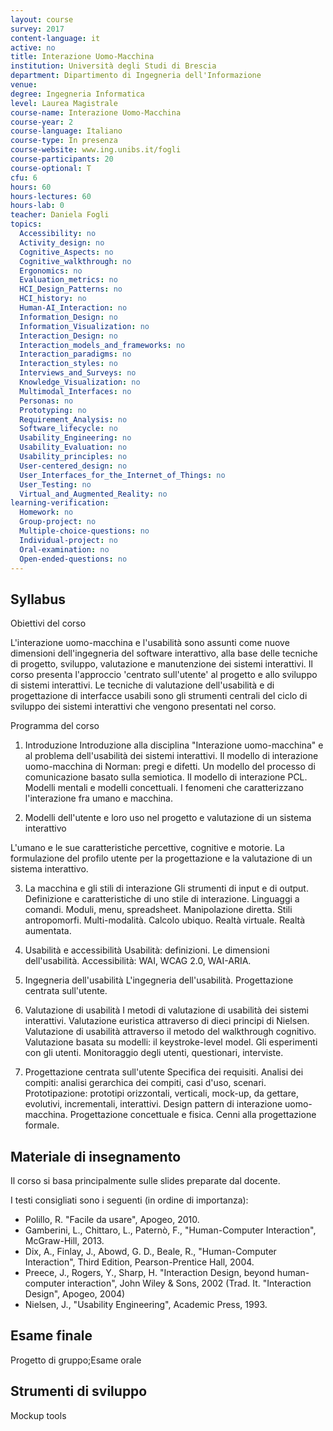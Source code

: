 ```yaml
---
layout: course
survey: 2017
content-language: it
active: no
title: Interazione Uomo-Macchina
institution: Università degli Studi di Brescia
department: Dipartimento di Ingegneria dell'Informazione
venue: 
degree: Ingegneria Informatica
level: Laurea Magistrale
course-name: Interazione Uomo-Macchina
course-year: 2
course-language: Italiano
course-type: In presenza
course-website: www.ing.unibs.it/fogli
course-participants: 20
course-optional: T
cfu: 6
hours: 60
hours-lectures: 60
hours-lab: 0
teacher: Daniela Fogli
topics: 
  Accessibility: no 
  Activity_design: no 
  Cognitive_Aspects: no 
  Cognitive_walkthrough: no 
  Ergonomics: no 
  Evaluation_metrics: no 
  HCI_Design_Patterns: no 
  HCI_history: no 
  Human-AI_Interaction: no 
  Information_Design: no 
  Information_Visualization: no 
  Interaction_Design: no 
  Interaction_models_and_frameworks: no 
  Interaction_paradigms: no 
  Interaction_styles: no 
  Interviews_and_Surveys: no 
  Knowledge_Visualization: no 
  Multimodal_Interfaces: no 
  Personas: no 
  Prototyping: no 
  Requirement_Analysis: no 
  Software_lifecycle: no 
  Usability_Engineering: no 
  Usability_Evaluation: no 
  Usability_principles: no 
  User-centered_design: no 
  User_Interfaces_for_the_Internet_of_Things: no 
  User_Testing: no 
  Virtual_and_Augmented_Reality: no 
learning-verification: 
  Homework: no 
  Group-project: no 
  Multiple-choice-questions: no 
  Individual-project: no 
  Oral-examination: no 
  Open-ended-questions: no 
---
```



## Syllabus 
Obiettivi del corso

L'interazione uomo-macchina e l'usabilità sono assunti come nuove dimensioni dell'ingegneria del software interattivo, alla base delle tecniche di progetto, sviluppo, valutazione e manutenzione dei sistemi interattivi. Il corso presenta l'approccio 'centrato sull'utente' al progetto e allo sviluppo di sistemi interattivi. Le tecniche di valutazione dell'usabilità e di progettazione di interfacce usabili sono gli strumenti centrali del ciclo di sviluppo dei sistemi interattivi che vengono presentati nel corso.

Programma del corso

1. Introduzione
Introduzione alla disciplina "Interazione uomo-macchina" e al problema dell'usabilità dei sistemi interattivi. Il modello di interazione uomo-macchina di Norman: pregi e difetti. Un modello del processo di comunicazione basato sulla semiotica. Il modello di interazione PCL. Modelli mentali e modelli concettuali. I fenomeni che caratterizzano l'interazione fra umano e macchina.

2. Modelli dell'utente e loro uso nel progetto e valutazione di un sistema interattivo

L'umano e le sue caratteristiche percettive, cognitive e motorie. La formulazione del profilo utente per la progettazione e la valutazione di un sistema interattivo.

3. La macchina e gli stili di interazione
Gli strumenti di input e di output. Definizione e caratteristiche di uno stile di interazione. Linguaggi a comandi. Moduli, menu, spreadsheet. Manipolazione diretta. Stili antropomorfi. Multi-modalità. Calcolo ubiquo. Realtà virtuale. Realtà aumentata.

4. Usabilità e accessibilità
Usabilità: definizioni. Le dimensioni dell'usabilità. Accessibilità: WAI, WCAG 2.0, WAI-ARIA.

5. Ingegneria dell'usabilità
L'ingegneria dell'usabilità. Progettazione centrata sull'utente.

6. Valutazione di usabilità
I metodi di valutazione di usabilità dei sistemi interattivi. Valutazione euristica attraverso di dieci principi di Nielsen. Valutazione di usabilità attraverso il metodo del walkthrough cognitivo. Valutazione basata su modelli: il keystroke-level model. Gli esperimenti con gli utenti. Monitoraggio degli utenti, questionari, interviste.

7. Progettazione centrata sull'utente
Specifica dei requisiti. Analisi dei compiti: analisi gerarchica dei compiti, casi d'uso, scenari. Prototipazione: prototipi orizzontali, verticali, mock-up, da gettare, evolutivi, incrementali, interattivi. Design pattern di interazione uomo-macchina. Progettazione concettuale e fisica. Cenni alla progettazione formale.



## Materiale di insegnamento 
Il corso si basa principalmente sulle slides preparate dal docente.

I testi consigliati sono i seguenti (in ordine di importanza):
- Polillo, R. "Facile da usare", Apogeo, 2010.
- Gamberini, L., Chittaro, L., Paternò, F., "Human-Computer Interaction", McGraw-Hill, 2013.
- Dix, A., Finlay, J., Abowd, G. D., Beale, R., "Human-Computer Interaction", Third Edition, Pearson-Prentice Hall, 2004.
- Preece, J., Rogers, Y., Sharp, H. "Interaction Design, beyond human-computer interaction", John Wiley & Sons, 2002 (Trad. It. "Interaction Design", Apogeo, 2004)
- Nielsen, J., "Usability Engineering", Academic Press, 1993.

## Esame finale 
Progetto di gruppo;Esame orale

## Strumenti di sviluppo 
Mockup tools
